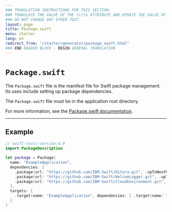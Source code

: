 ```yaml
---
### TRANSLATION INSTRUCTIONS FOR THIS SECTION:
### TRANSLATE THE VALUE OF THE title ATTRIBUTE AND UPDATE THE VALUE OF THE lang ATTRIBUTE.
### DO NOT CHANGE ANY OTHER TEXT.
layout: page
title: Package.swift
menu: starter
lang: en
redirect_from: "/starter/generator/package_swift.html"
### END HEADER BLOCK - BEGIN GENERAL TRANSLATION
---
```


<div class="titleBlock">
	<h1><code>Package.swift</code></h1>
</div>

The `Package.swift` file is the manifest file for Swift package management. Its uses include setting up package dependencies.

The `Package.swift` file must be in the application root directory.

For more information, see the [Package.swift documentation](https://swift.org/blog/swift-package-manager-manifest-api-redesign/).

---

## Example
```swift
// swift-tools-version:4.0
import PackageDescription

let package = Package(
  name: "ExampleApplication",
  dependencies: [
    .package(url: "https://github.com/IBM-Swift/Kitura.git", .upToNextMinor(from: "1.6.0")),
    .package(url: "https://github.com/IBM-Swift/HeliumLogger.git", .upToNextMinor(from: "1.2.0")),
    .package(url: "https://github.com/IBM-Swift/CloudEnvironment.git", from: "1.0.0")
  ],
  targets: [
    .target(name: "ExampleApplication", dependencies: [ .target(name: "Application") , "Kitura", "HeliumLogger", "CloudEnvironment"]),
  ]
)
```


[info]: ../../../assets/info-blue.png
[tip]: ../../../assets/lightbulb-yellow.png
[warning]: ../../../assets/warning-red.png
